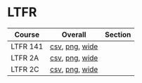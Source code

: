 # LTFR

| Course | Overall | Section |
| ------ | ------- | ------- |
| LTFR 141 | [csv](https://github.com/UCSD-Historical-Enrollment-Data/2025Spring/blob/main/overall/LTFR%20141.csv), [png](https://raw.githubusercontent.com/UCSD-Historical-Enrollment-Data/2025Spring/main/plot_overall/LTFR%20141.png), [wide](https://raw.githubusercontent.com/UCSD-Historical-Enrollment-Data/2025Spring/main/plot_overall_wide/LTFR%20141.png) |  |
| LTFR 2A | [csv](https://github.com/UCSD-Historical-Enrollment-Data/2025Spring/blob/main/overall/LTFR%202A.csv), [png](https://raw.githubusercontent.com/UCSD-Historical-Enrollment-Data/2025Spring/main/plot_overall/LTFR%202A.png), [wide](https://raw.githubusercontent.com/UCSD-Historical-Enrollment-Data/2025Spring/main/plot_overall_wide/LTFR%202A.png) |  |
| LTFR 2C | [csv](https://github.com/UCSD-Historical-Enrollment-Data/2025Spring/blob/main/overall/LTFR%202C.csv), [png](https://raw.githubusercontent.com/UCSD-Historical-Enrollment-Data/2025Spring/main/plot_overall/LTFR%202C.png), [wide](https://raw.githubusercontent.com/UCSD-Historical-Enrollment-Data/2025Spring/main/plot_overall_wide/LTFR%202C.png) |  |
